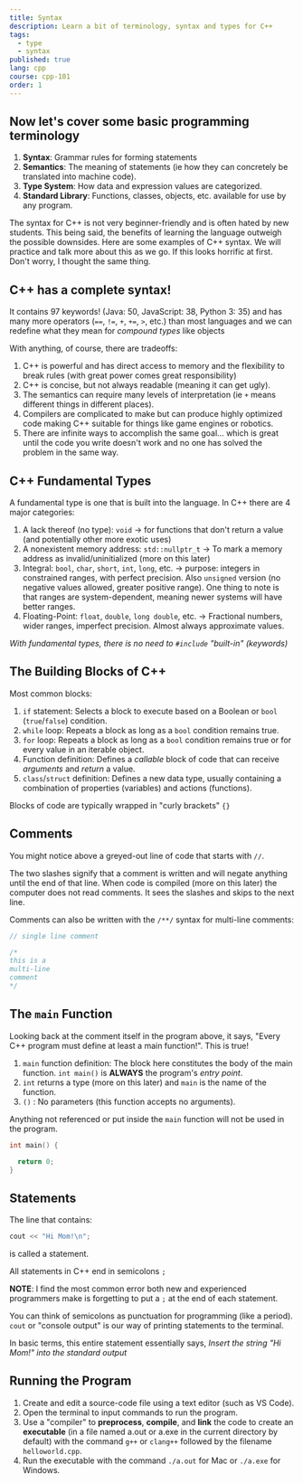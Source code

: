 ```yaml
---
title: Syntax
description: Learn a bit of terminology, syntax and types for C++
tags:
  - type
  - syntax
published: true
lang: cpp
course: cpp-101
order: 1
---
```

## Now let's cover some basic programming terminology
1. **Syntax**: Grammar rules for forming statements
2. **Semantics**: The meaning of statements (ie how they can concretely be translated into machine code).
3. **Type System**: How data and expression values are categorized.
4. **Standard Library**: Functions, classes, objects, etc. available for use by any program.

The syntax for C++ is not very beginner-friendly and is often hated by new students. This being said, the benefits of learning the language outweigh the possible downsides. Here are some examples of C++ syntax. We will practice and talk more about this as we go. If this looks horrific at first. Don't worry, I thought the same thing.

## C++ has a complete syntax!
It contains 97 keywords! (Java: 50, JavaScript: 38, Python 3: 35) and has many more operators (`==`, `!=`, `+`, `+=`, `>`, etc.) than most languages and we can redefine what they mean for _compound types_ like objects

With anything, of course, there are tradeoffs:
1. C++ is powerful and has direct access to memory and the flexibility to break rules (with great power comes great responsibility)
2. C++ is concise, but not always readable (meaning it can get ugly).
3. The semantics can require many levels of interpretation (ie `+` means different things in different places).
4. Compilers are complicated to make but can produce highly optimized code making C++ suitable for things like game engines or robotics.
5. There are infinite ways to accomplish the same goal... which is great until the code you write doesn't work and no one has solved the problem in the same way.

## C++ Fundamental Types
A fundamental type is one that is built into the language. In C++ there are 4 major categories:
1. A lack thereof (no type): `void` -> for functions that don't return a value (and potentially other more exotic uses)
2. A nonexistent memory address: `std::nullptr_t` -> To mark a memory address as invalid/uninitialized (more on this later)
3. Integral: `bool`, `char`, `short`, `int`, `long`, etc. -> purpose: integers in constrained ranges, with perfect precision. Also `unsigned` version (no negative values allowed, greater positive range). One thing to note is that ranges are system-dependent, meaning newer systems will have better ranges.
4. Floating-Point: `float`, `double`, `long double`, etc. -> Fractional numbers, wider ranges, imperfect precision. Almost always approximate values.

_With fundamental types, there is no need to `#include` "built-in" (keywords)_

## The Building Blocks of C++
Most common blocks:
1. `if` statement: Selects a block to execute based on a Boolean or `bool` (`true`/`false`) condition.
2. `while` loop: Repeats a block as long as a `bool` condition remains true.
3. `for` loop: Repeats a block as long as a `bool` condition remains true or for every value in an iterable object.
4. Function definition: Defines a _callable_ block of code that can receive _arguments_ and _return_ a value.
5. `class`/`struct` definition: Defines a new data type, usually containing a combination of properties (variables) and actions (functions).

Blocks of code are typically wrapped in "curly brackets" `{}`

## Comments
You might notice above a greyed-out line of code that starts with `//`.

The two slashes signify that a comment is written and will negate anything until the end of that line. When code is compiled (more on this later) the computer does not read comments. It sees the slashes and skips to the next line.

Comments can also be written with the `/**/` syntax for multi-line comments:
```cpp
// single line comment

/*
this is a
multi-line
comment
*/
```

## The `main` Function
Looking back at the comment itself in the program above, it says, "Every C++ program must define at least a main function!". This is true!

1. `main` function definition:
The block here constitutes the body of the main function. `int main()` is **ALWAYS** the program's _entry point_.
2. `int` returns a type (more on this later) and `main` is the name of the function.
3. `()` : No parameters (this function accepts no arguments).

Anything not referenced or put inside the `main` function will not be used in the program.

```cpp
int main() {

  return 0;
}
```

## Statements
The line that contains:
```cpp
cout << "Hi Mom!\n";
```
is called a statement.

All statements in C++ end in semicolons `;`

**NOTE**: I find the most common error both new and experienced programmers make is forgetting to put a `;` at the end of each statement.

You can think of semicolons as punctuation for programming (like a period). `cout` or "console output" is our way of printing statements to the terminal.


In basic terms, this entire statement essentially says, _Insert the string "Hi Mom!" into the standard output_

## Running the Program
1. Create and edit a source-code file using a text editor (such as VS Code).
2. Open the terminal to input commands to run the program.
3. Use a "compiler" to **preprocess**, **compile**, and **link** the code to create an **executable** (in a file named a.out or a.exe in the current directory by default) with the command `g++` or `clang++` followed by the filename `helloworld.cpp`.
4. Run the executable with the command `./a.out` for Mac or `./a.exe` for Windows.


